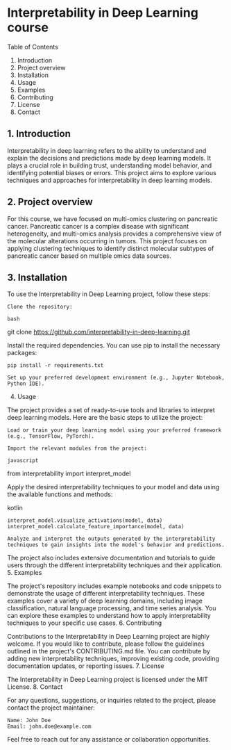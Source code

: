 # Interpretability in Deep Learning course

Table of Contents

1. Introduction
2. Project overview
3. Installation
4. Usage
5. Examples
6. Contributing
7. License
8. Contact

## 1. Introduction

Interpretability in deep learning refers to the ability to understand and explain the decisions and predictions made by deep learning models. It plays a crucial role in building trust, understanding model behavior, and identifying potential biases or errors. This project aims to explore various techniques and approaches for interpretability in deep learning models.

## 2. Project overview

For this course, we have focused on multi-omics clustering on pancreatic cancer. Pancreatic cancer is a complex disease with significant heterogeneity, and multi-omics analysis provides a comprehensive view of the molecular alterations occurring in tumors. This project focuses on applying clustering techniques to identify distinct molecular subtypes of pancreatic cancer based on multiple omics data sources.

## 3. Installation

To use the Interpretability in Deep Learning project, follow these steps:

    Clone the repository:

    bash

git clone https://github.com/interpretability-in-deep-learning.git

Install the required dependencies. You can use pip to install the necessary packages:

    pip install -r requirements.txt

    Set up your preferred development environment (e.g., Jupyter Notebook, Python IDE).

4. Usage

The project provides a set of ready-to-use tools and libraries to interpret deep learning models. Here are the basic steps to utilize the project:

    Load or train your deep learning model using your preferred framework (e.g., TensorFlow, PyTorch).

    Import the relevant modules from the project:

    javascript

from interpretability import interpret_model

Apply the desired interpretability techniques to your model and data using the available functions and methods:

kotlin

    interpret_model.visualize_activations(model, data)
    interpret_model.calculate_feature_importance(model, data)

    Analyze and interpret the outputs generated by the interpretability techniques to gain insights into the model's behavior and predictions.

The project also includes extensive documentation and tutorials to guide users through the different interpretability techniques and their application.
5. Examples

The project's repository includes example notebooks and code snippets to demonstrate the usage of different interpretability techniques. These examples cover a variety of deep learning domains, including image classification, natural language processing, and time series analysis. You can explore these examples to understand how to apply interpretability techniques to your specific use cases.
6. Contributing

Contributions to the Interpretability in Deep Learning project are highly welcome. If you would like to contribute, please follow the guidelines outlined in the project's CONTRIBUTING.md file. You can contribute by adding new interpretability techniques, improving existing code, providing documentation updates, or reporting issues.
7. License

The Interpretability in Deep Learning project is licensed under the MIT License.
8. Contact

For any questions, suggestions, or inquiries related to the project, please contact the project maintainer:

    Name: John Doe
    Email: john.doe@example.com

Feel free to reach out for any assistance or collaboration opportunities.